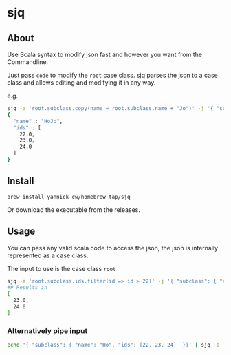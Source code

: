 # sjq

## About

Use Scala syntax to modify json fast and however you want from the Commandline.

Just pass `code` to modify the `root` case class. sjq parses the json to a case class and allows editing and modifying it in any way.

e.g.

```bash
sjq -a 'root.subclass.copy(name = root.subclass.name + "Jo")' -j '{ "subclass": { "name": "Ho", "ids": [22, 23, 24]  }}'
{
  "name" : "HoJo",
  "ids" : [
    22.0,
    23.0,
    24.0
  ]
}
```

## Install 

`brew install yannick-cw/homebrew-tap/sjq`

Or download the executable from the releases.

## Usage

You can pass any valid scala code to access the json, the json is internally represented as a case class.

The input to use is the case class `root`

```bash
sjq -a 'root.subclass.ids.filter(id => id > 22)' -j '{ "subclass": { "name": "Ho", "ids": [22, 23, 24]  }}'
## Results in 
[
  23.0,
  24.0
]
```

### Alternatively pipe input

```bash
echo '{ "subclass": { "name": "Ho", "ids": [22, 23, 24]  }}' | sjq -a 'root.subclass.ids.filter(id => id > 22)'
```
